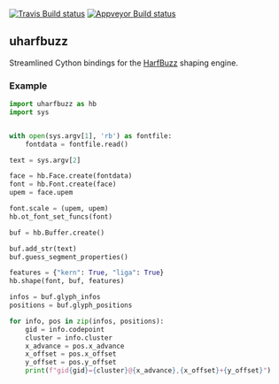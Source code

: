 [![Travis Build status](https://travis-ci.org/trufont/uharfbuzz.svg)](https://travis-ci.org/trufont/uharfbuzz)
[![Appveyor Build status](https://ci.appveyor.com/api/projects/status/ujynqhnvd7qbh1vh/branch/master?svg=true)](https://ci.appveyor.com/project/trufont/uharfbuzz/branch/master)

## uharfbuzz

Streamlined Cython bindings for the [HarfBuzz][hb] shaping engine.


### Example

```python
import uharfbuzz as hb
import sys


with open(sys.argv[1], 'rb') as fontfile:
    fontdata = fontfile.read()

text = sys.argv[2]

face = hb.Face.create(fontdata)
font = hb.Font.create(face)
upem = face.upem

font.scale = (upem, upem)
hb.ot_font_set_funcs(font)

buf = hb.Buffer.create()

buf.add_str(text)
buf.guess_segment_properties()

features = {"kern": True, "liga": True}
hb.shape(font, buf, features)

infos = buf.glyph_infos
positions = buf.glyph_positions

for info, pos in zip(infos, positions):
    gid = info.codepoint
    cluster = info.cluster
    x_advance = pos.x_advance
    x_offset = pos.x_offset
    y_offset = pos.y_offset
    print(f"gid{gid}={cluster}@{x_advance},{x_offset}+{y_offset}")
```


[hb]: https://github.com/harfbuzz/harfbuzz
